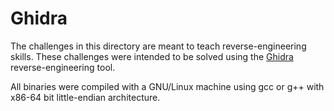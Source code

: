 # Ghidra

The challenges in this directory are meant to teach reverse-engineering skills. These challenges were intended to be solved using the [Ghidra](https://ghidra-sre.org/) reverse-engineering tool.

All binaries were compiled with a GNU/Linux machine using gcc or g++ with x86-64 bit little-endian architecture.